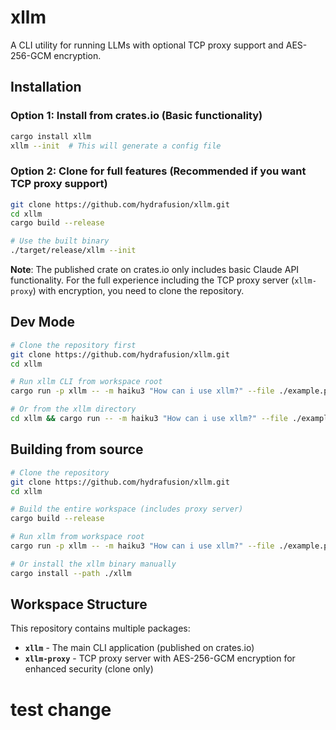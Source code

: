 # xllm

A CLI utility for running LLMs with optional TCP proxy support and AES-256-GCM encryption.

## Installation

### Option 1: Install from crates.io (Basic functionality)

```bash
cargo install xllm
xllm --init  # This will generate a config file
```

### Option 2: Clone for full features (Recommended if you want TCP proxy support)

```bash
git clone https://github.com/hydrafusion/xllm.git
cd xllm
cargo build --release

# Use the built binary
./target/release/xllm --init
```

**Note**: The published crate on crates.io only includes basic Claude API functionality. For the full experience including the TCP proxy server (`xllm-proxy`) with encryption, you need to clone the repository.

## Dev Mode

```bash
# Clone the repository first
git clone https://github.com/hydrafusion/xllm.git
cd xllm

# Run xllm CLI from workspace root
cargo run -p xllm -- -m haiku3 "How can i use xllm?" --file ./example.py

# Or from the xllm directory
cd xllm && cargo run -- -m haiku3 "How can i use xllm?" --file ./example.py
```

## Building from source

```bash
# Clone the repository
git clone https://github.com/hydrafusion/xllm.git
cd xllm

# Build the entire workspace (includes proxy server)
cargo build --release 

# Run xllm from workspace root
cargo run -p xllm -- -m haiku3 "How can i use xllm?" --file ./example.py

# Or install the xllm binary manually
cargo install --path ./xllm
```

## Workspace Structure

This repository contains multiple packages:

- **`xllm`** - The main CLI application (published on crates.io)
- **`xllm-proxy`** - TCP proxy server with AES-256-GCM encryption for enhanced security (clone only)
# test change
